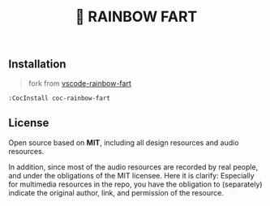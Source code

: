 <h1 align="center">
  <br>
  🌈 RAINBOW FART
  <br>
  <br>
</h1>

## Installation

> fork from [vscode-rainbow-fart](https://github.com/SaekiRaku/vscode-rainbow-fart)

``` vim
:CocInstall coc-rainbow-fart
```

## License

Open source based on **MIT**, including all design resources and audio resources.

In addition, since most of the audio resources are recorded by real people, and under the obligations of the MIT licensee. Here it is clarify: Especially for multimedia resources in the repo, you have the obligation to (separately) indicate the original author, link, and permission of the resource.
